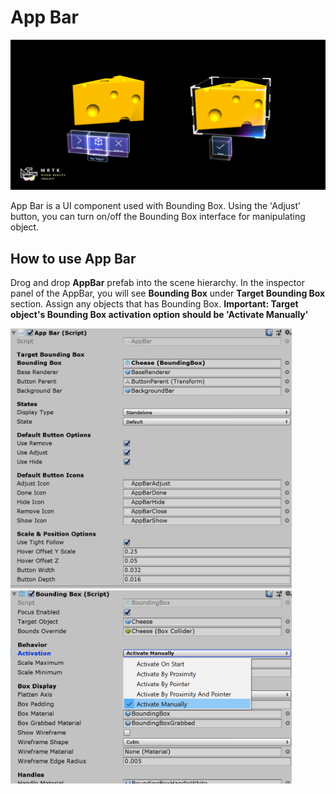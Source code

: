 # App Bar
![App Bar](/External/ReadMeImages/AppBar/MRTK_AppBar_Main.png)

App Bar is a UI component used with Bounding Box. Using the 'Adjust' button, you can turn on/off the Bounding Box interface for manipulating object.

## How to use App Bar
Drog and drop **AppBar** prefab into the scene hierarchy. In the inspector panel of the AppBar, you will see **Bounding Box** under **Target Bounding Box** section. Assign any objects that has Bounding Box. **Important: Target object's Bounding Box activation option should be 'Activate Manually'**

<img src="/External/ReadMeImages/AppBar/MRTK_AppBar_Setup1.png" width="450">

<img src="/External/ReadMeImages/AppBar/MRTK_AppBar_Setup2.png" width="450">

